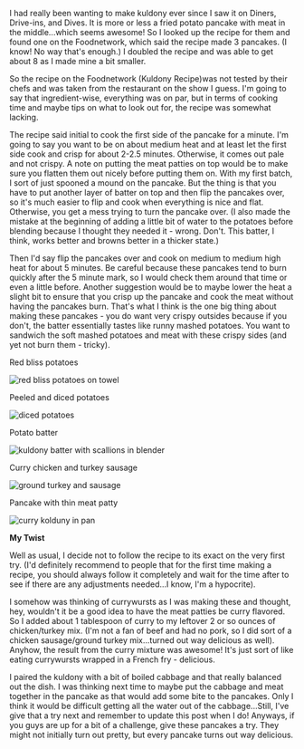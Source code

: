 I had really been wanting to make kuldony ever since I saw it on Diners, Drive-ins, and Dives.  It is more or less a fried potato pancake with meat in the middle...which seems awesome!  So I looked up the recipe for them and found one on the Foodnetwork, which said the recipe made 3 pancakes.  (I know!  No way that's enough.) I doubled the recipe and was able to get about 8 as I made mine a bit smaller.

So the recipe on the Foodnetwork (Kuldony Recipe)was not tested by their chefs and was taken from the restaurant on the show I guess.  I'm going to say that ingredient-wise, everything was on par, but in terms of cooking time and maybe tips on what to look out for, the recipe was somewhat lacking.

The recipe said initial to cook the first side of the pancake for a minute.  I'm going to say you want to be on about medium heat and at least let the first side cook and crisp for about 2-2.5 minutes.  Otherwise, it comes out pale and not crispy.  A note on putting the meat patties on top would be to make sure you flatten them out nicely before putting them on.  With my first batch, I sort of just spooned a mound on the pancake.  But the thing is that you have to put another layer of batter on top and then flip the pancakes over, so it's much easier to flip and cook when everything is nice and flat.  Otherwise, you get a mess trying to turn the pancake over. (I also made the mistake at the beginning of adding a little bit of water to the potatoes before blending because I thought they needed it - wrong.  Don't.  This batter, I think, works better and browns better in a thicker state.)

Then I'd say flip the pancakes over and cook on medium to medium high heat for about 5 minutes.  Be careful because these pancakes tend to burn quickly after the 5 minute mark, so I would check them around that time or even a little before.  Another suggestion would be to maybe lower the heat a slight bit to ensure that you crisp up the pancake and cook the meat without having the pancakes burn.  That's what I think is the one big thing about making these pancakes - you do want very crispy outsides  because if you don't, the batter essentially tastes like runny mashed potatoes.  You want to sandwich the soft mashed potatoes and meat with these crispy sides (and yet not burn them - tricky).

Red bliss potatoes

![red bliss potatoes on towel](../img/16-2.jpg "")

Peeled and diced potatoes

![diced potatoes](../img/16-3.jpg "")

Potato batter

![kuldony batter with scallions in blender](../img/16-4.jpg "")

Curry chicken and turkey sausage

![ground turkey and sausage](../img/16-5.jpg "")

Pancake with thin meat patty

![curry kolduny in pan](../img/16-6.jpg "")

**My Twist**

Well as usual, I decide not to follow the recipe to its exact on the very first try.  (I'd definitely recommend to people that for the first time making a recipe, you should always follow it completely and wait for the time after to see if there are any adjustments needed...I know, I'm a hypocrite).

I somehow was thinking of currywursts as I was making these and thought, hey, wouldn't it be a good idea to have the meat patties be curry flavored.  So I added about 1 tablespoon of curry to my leftover 2 or so ounces of chicken/turkey mix.  (I'm not a fan of beef and had no pork, so I did sort of a chicken sausage/ground turkey mix...turned out way delicious as well).  Anyhow, the result from the curry mixture was awesome!  It's just sort of like eating currywursts wrapped in a French fry - delicious.

I paired the kuldony with a bit of boiled cabbage and that really balanced out the dish.  I was thinking next time to maybe put the cabbage and meat together in the pancake as that would add some bite to the pancakes.  Only I think it would be difficult getting all the water out of the cabbage...Still, I've give that a try next and remember to update this post when I do!  Anyways, if you guys are up for a bit of a challenge, give these pancakes a try. They might not initially turn out pretty, but every pancake turns out way delicious.
